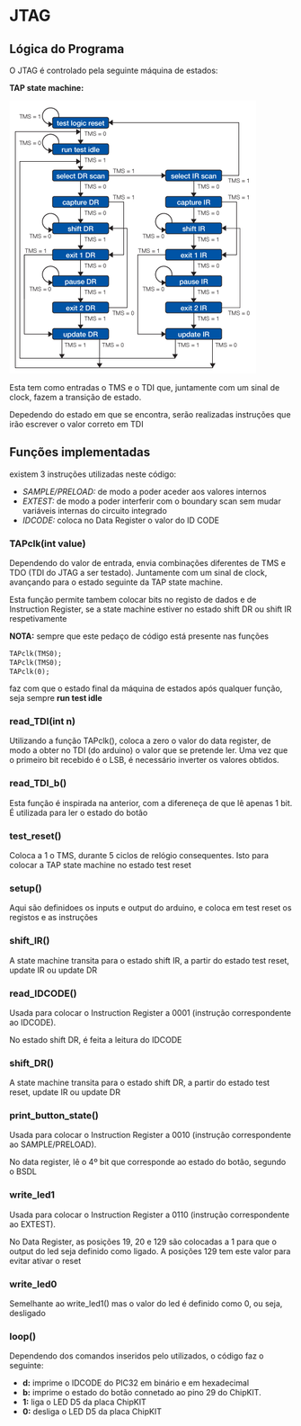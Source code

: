 # JTAG

## Lógica do Programa

O JTAG é controlado pela seguinte máquina de estados:

**TAP state machine:**

<img src="https://github.com/bgarrido7/feup-sele/blob/master/Final%20Project/JTAG_T4B10/images/state_macine.gif">

Esta tem como entradas o TMS e o TDI que, juntamente com um sinal de clock, fazem a transição de estado.

Depedendo do estado em que se encontra, serão realizadas instruções que irão escrever o valor correto em TDI

## Funções implementadas

existem 3 instruções utilizadas neste código:

  * *SAMPLE/PRELOAD:* de modo a poder aceder aos valores internos
  * *EXTEST:* de modo a poder interferir com o boundary scan sem mudar variáveis internas do circuito integrado
  * *IDCODE:* coloca no Data Register o valor do ID CODE

### TAPclk(int value)

  Dependendo do valor de entrada, envia combinações diferentes de TMS e TDO (TDI do JTAG a ser testado).
  Juntamente com um sinal de clock, avançando para o estado seguinte da TAP state machine.
  
  Esta função permite tambem colocar bits no registo de dados e de Instruction Register, se a state machine estiver no estado shift DR ou shift IR respetivamente

  **NOTA:** sempre que este pedaço de código está presente nas funções
  >
    TAPclk(TMS0);
    TAPclk(TMS0);
    TAPclk(0);
  >
  
  faz com que o estado final da máquina de estados após qualquer função, seja sempre **run test idle**
  
  
  ### read_TDI(int n)
    
   Utilizando a função TAPclk(), coloca a zero o valor do data register, de modo a obter no TDI (do arduino) o valor que se pretende ler.
   Uma vez que o primeiro bit recebido é o LSB, é necessário inverter os valores obtidos.
   
   
    
### read_TDI_b() 
  
   Esta função é inspirada na anterior, com a difereneça de que lê apenas 1 bit. É utilizada para ler o estado do botão
   
### test_reset()

  Coloca a 1 o TMS, durante 5 ciclos de relógio consequentes. Isto para colocar a TAP state machine no estado test reset
  
 ### setup()
  
  Aqui são definidoes os inputs e output do arduino, e coloca em test reset os registos e as instruções
  
### shift_IR()

  A state machine transita para o estado shift IR, a partir do estado test reset, update IR ou update DR
  
 ### read_IDCODE()

  Usada para colocar o Instruction Register a 0001 (instrução correspondente ao IDCODE). 
  
  No estado shift DR, é feita a leitura do IDCODE
  
  ### shift_DR()
  
  A state machine transita para o estado shift DR, a partir do estado test reset, update IR ou update DR
  
  ### print_button_state()
  
   Usada para colocar o Instruction Register a 0010 (instrução correspondente ao SAMPLE/PRELOAD). 
   
   No data register, lê o 4º bit que corresponde ao estado do botão, segundo o BSDL
   
  ### write_led1
   Usada para colocar o Instruction Register a 0110 (instrução correspondente ao EXTEST). 
    
   No Data Register, as posições 19, 20 e 129 são colocadas a 1 para que o output do led seja definido como ligado. A posições 129 tem este valor para evitar ativar o reset
    
   ### write_led0
   
   Semelhante ao write_led1() mas o valor do led é definido como 0, ou seja, desligado
    
   ### loop()
    
Dependendo dos comandos inseridos pelo utilizados, o código faz o seguinte:
  * **d:** imprime o IDCODE do PIC32 em binário e em hexadecimal
  * **b:**  imprime o estado do botão connetado ao pino 29 do ChipKIT.
  * **1:** liga o LED D5 da placa ChipKIT
  * **0:** desliga o LED D5 da placa ChipKIT
    
